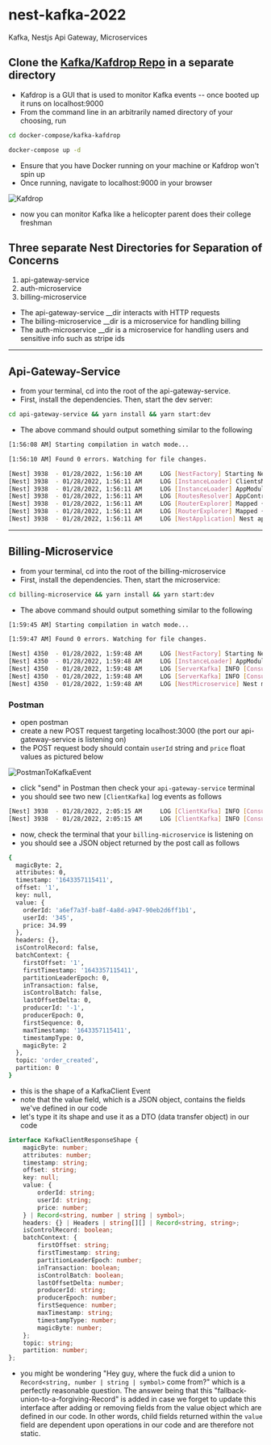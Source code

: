 # nest-kafka-2022
Kafka, Nestjs Api Gateway, Microservices

## Clone the [Kafka/Kafdrop Repo](https://github.com/obsidiandynamics/kafdrop) in a separate directory
- Kafdrop is a GUI that is used to monitor Kafka events -- once booted up it runs on localhost:9000
- From the command line in an arbitrarily named directory of your choosing, run
```bash
cd docker-compose/kafka-kafdrop

docker-compose up -d
```
- Ensure that you have Docker running on your machine or Kafdrop won't spin up
- Once running, navigate to localhost:9000 in your browser

![Kafdrop](https://dev-to-uploads.s3.amazonaws.com/uploads/articles/s9r5a6z77pyiw3ypr7kv.png)

- now you can monitor Kafka like a helicopter parent does their college freshman

## Three separate Nest Directories for Separation of Concerns
1. api-gateway-service
2. auth-microservice
3. billing-microservice
- The api-gateway-service __dir interacts with HTTP requests
- The billing-microservice __dir is a microservice for handling billing
- The auth-microservice __dir is a microservice for handling users and sensitive info such as stripe ids

---
## Api-Gateway-Service
- from your terminal, cd into the root of the api-gateway-service.
- First, install the dependencies. Then, start the dev server:

```bash
cd api-gateway-service && yarn install && yarn start:dev
```

- The above command should output something similar to the following

```bash
[1:56:08 AM] Starting compilation in watch mode...

[1:56:10 AM] Found 0 errors. Watching for file changes.

[Nest] 3938  - 01/28/2022, 1:56:10 AM     LOG [NestFactory] Starting Nest application...
[Nest] 3938  - 01/28/2022, 1:56:11 AM     LOG [InstanceLoader] ClientsModule dependencies initialized +26ms
[Nest] 3938  - 01/28/2022, 1:56:11 AM     LOG [InstanceLoader] AppModule dependencies initialized +1ms
[Nest] 3938  - 01/28/2022, 1:56:11 AM     LOG [RoutesResolver] AppController {/}: +6ms
[Nest] 3938  - 01/28/2022, 1:56:11 AM     LOG [RouterExplorer] Mapped {/, GET} route +3ms
[Nest] 3938  - 01/28/2022, 1:56:11 AM     LOG [RouterExplorer] Mapped {/, POST} route +1ms
[Nest] 3938  - 01/28/2022, 1:56:11 AM     LOG [NestApplication] Nest application successfully started +3ms
```

---

## Billing-Microservice
- from your terminal, cd into the root of the billing-microservice
- First, install the dependencies. Then, start the microservice:

```bash
cd billing-microservice && yarn install && yarn start:dev
```

- The above command should output something similar to the following

```bash
[1:59:45 AM] Starting compilation in watch mode...

[1:59:47 AM] Found 0 errors. Watching for file changes.

[Nest] 4350  - 01/28/2022, 1:59:48 AM     LOG [NestFactory] Starting Nest application...
[Nest] 4350  - 01/28/2022, 1:59:48 AM     LOG [InstanceLoader] AppModule dependencies initialized +23ms
[Nest] 4350  - 01/28/2022, 1:59:48 AM     LOG [ServerKafka] INFO [Consumer] Starting {"timestamp":"2022-01-28T07:59:48.261Z","logger":"kafkajs","groupId":"billing-consumer-server"}
[Nest] 4350  - 01/28/2022, 1:59:48 AM     LOG [ServerKafka] INFO [ConsumerGroup] Consumer has joined the group {"timestamp":"2022-01-28T07:59:48.320Z","logger":"kafkajs","groupId":"billing-consumer-server","memberId":"nestjs-consumer-server-75a33998-e62b-44bc-bece-5e470d61222e","leaderId":"nestjs-consumer-server-75a33998-e62b-44bc-bece-5e470d61222e","isLeader":true,"memberAssignment":{"order_created":[0]},"groupProtocol":"RoundRobinAssigner","duration":58}
[Nest] 4350  - 01/28/2022, 1:59:48 AM     LOG [NestMicroservice] Nest microservice successfully started +5ms
```

### Postman
- open postman 
- create a new POST request targeting localhost:3000 (the port our api-gateway-service is listening on)
- the POST request body should contain `userId` string and `price` float values as pictured below

![PostmanToKafkaEvent](https://dev-to-uploads.s3.amazonaws.com/uploads/articles/sltyof2s5doehmg35nrr.png)

- click "send" in Postman then check your `api-gateway-service` terminal
- you should see two new `[ClientKafka]` log events as follows

```bash
[Nest] 3938  - 01/28/2022, 2:05:15 AM     LOG [ClientKafka] INFO [Consumer] Starting {"timestamp":"2022-01-28T08:05:15.344Z","logger":"kafkajs","groupId":"billing-consumer-client"}
[Nest] 3938  - 01/28/2022, 2:05:15 AM     LOG [ClientKafka] INFO [ConsumerGroup] Consumer has joined the group {"timestamp":"2022-01-28T08:05:15.395Z","logger":"kafkajs","groupId":"billing-consumer-client","memberId":"billing-client-23ad2886-d535-4042-b33a-6e08e8f35fce","leaderId":"billing-client-23ad2886-d535-4042-b33a-6e08e8f35fce","isLeader":true,"memberAssignment":{},"groupProtocol":"NestReplyPartitionAssigner","duration":39}
```

- now, check the terminal that your `billing-microservice` is listening on
- you should see a JSON object returned by the post call as follows

```bash
{
  magicByte: 2,
  attributes: 0,
  timestamp: '1643357115411',
  offset: '1',
  key: null,
  value: {
    orderId: 'a6ef7a3f-ba8f-4a8d-a947-90eb2d6ff1b1',
    userId: '345',
    price: 34.99
  },
  headers: {},
  isControlRecord: false,
  batchContext: {
    firstOffset: '1',
    firstTimestamp: '1643357115411',
    partitionLeaderEpoch: 0,
    inTransaction: false,
    isControlBatch: false,
    lastOffsetDelta: 0,
    producerId: '-1',
    producerEpoch: 0,
    firstSequence: 0,
    maxTimestamp: '1643357115411',
    timestampType: 0,
    magicByte: 2
  },
  topic: 'order_created',
  partition: 0
}
```

- this is the shape of a KafkaClient Event
- note that the value field, which is a JSON object, contains the fields we've defined in our code
- let's type it its shape and use it as a DTO (data transfer object) in our code
```ts
interface KafkaClientResponseShape {
    magicByte: number;
    attributes: number;
    timestamp: string;
    offset: string;
    key: null;
    value: {
        orderId: string;
        userId: string;
        price: number;
    } | Record<string, number | string | symbol>;
    headers: {} | Headers | string[][] | Record<string, string>;
    isControlRecord: boolean;
    batchContext: {
        firstOffset: string;
        firstTimestamp: string;
        partitionLeaderEpoch: number;
        inTransaction: boolean;
        isControlBatch: boolean;
        lastOffsetDelta: number;
        producerId: string;
        producerEpoch: number;
        firstSequence: number;
        maxTimestamp: string;
        timestampType: number;
        magicByte: number;
    };
    topic: string;
    partition: number;
};
```
- you might be wondering "Hey guy, where the fuck did a union to `Record<string, number | string | symbol>` come from?" which is a perfectly reasonable question. The answer being that this "fallback-union-to-a-forgiving-Record" is added in case we forget to update this interface after adding or removing fields from the value object which are defined in our code. In other words, child fields returned within the `value` field are dependent upon operations in our code and are therefore not static.
